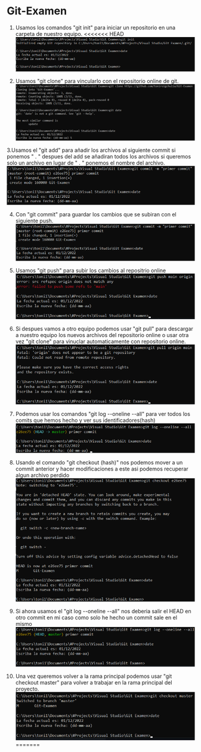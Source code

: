 # Git-Examen

1. Usamos los comandos "git init" para iniciar un repositorio en una carpeta de nuestro equipo.
<<<<<<< HEAD
![](./git%20init%201.png)

2. Usamos "git clone" para vincularlo con el repositorio online de git.
![](./git%20clone%202.png)

3.Usamos el "git add" para añadir los archivos al siguiente commit si ponemos " . " despues del add se añadiran todos los archivos si queremos solo un archivo en lugar de " . " ponemos el nombre del archivo.
![](./git%20commit%204.png)

4. Con "git commit" para guardar los cambios que se subiran con el siguiente push.
![](./git%20commit%204.png)

5. Usamos "git push" para subir los cambios al repositrio online
![](./git%20push%205.png)

6. Si despues vamos a otro equipo podemos usar "git pull" para descargar a nuestro equipo los nuevos archivos del repositorio online o usar otra vez "git clone" para vinuclar automaticamente con repositorio online.
![](./git%20pull%206.png)

7. Podemos usar los comandos "git log --oneline --all" para ver todos los comits que hemos hecho y ver sus identificadores(hash)
![](./git%20oneline%207.png)

8. Usando el comando "git checkout (hash)" nos podemos mover a un commit anterior y hacer modificaciones a este asi podemos recuperar algun archivo perdido
![](./git%20checkout%208.png)

9. Si ahora usamos el "git log --oneline --all" nos deberia salir el HEAD en otro commit en mi caso como solo he hecho un commit sale en el mismo
![](./git%20chekout%209.png)

10. Una vez queremos volver a la rama principal podemos usar "git checkout master" para volver a trabajar en la rama principal del proyecto.
![](./git%20checkout%20master%2010.png)
=======


